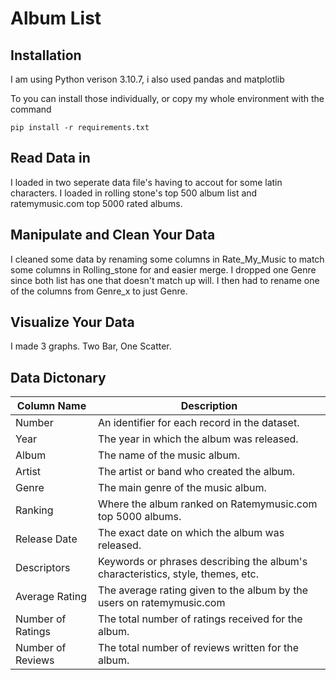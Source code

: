 # Album List

## Installation
I am using Python verison 3.10.7,
i also used pandas and matplotlib

To you can install those individually, or copy my whole environment with the command  
```
pip install -r requirements.txt
```
## Read Data in
 I loaded in two seperate data file's having to accout for some latin characters. I loaded in rolling stone's top 500 album list and ratemymusic.com top 5000 rated albums. 
## Manipulate and Clean Your Data
I cleaned some data by renaming some columns in Rate_My_Music to match some columns in Rolling_stone for and easier merge. I dropped one Genre since both list has one that doesn't match up will. I then had to rename one of the columns from Genre_x to just Genre. 
## Visualize Your Data
I made 3 graphs. Two Bar, One Scatter.


## Data Dictonary

Column Name       | Description
------------------|--------------------------------------------------------------------------------------------------------
Number            | An identifier for each record in the dataset.
Year              | The year in which the album was released.
Album             | The name of the music album.
Artist            | The artist or band who created the album.
Genre             | The main genre of the music album.
Ranking           | Where the album ranked on Ratemymusic.com top 5000 albums.
Release Date      | The exact date on which the album was released.
Descriptors       | Keywords or phrases describing the album's characteristics, style, themes, etc.
Average Rating    | The average rating given to the album by the users on ratemymusic.com
Number of Ratings | The total number of ratings received for the album.
Number of Reviews | The total number of reviews written for the album.